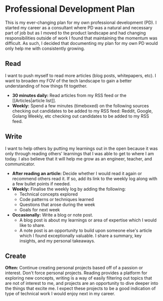 # Professional Development Plan

This is my ever-changing plan for my own professional development (PD). I started my career as a consultant where PD was a natural and necessary part of job but as I moved to the product landscape and had changing responsibilities outside of work I found that maintaining the momentum was difficult. As such, I decided that documenting my plan for my own PD would only help me with consistently growing.

## Read

I want to push myself to read more articles (blog posts, whitepapers, etc). I want to broaden my FOV of the tech landscape to gain a better understanding of how things fit together.

- **30 minutes daily:** Read articles from my RSS feed or the [[Articles|article list]].
- **Weekly:** Spend a few minutes (timeboxed) on the following sources checking out candidates to be added to my RSS feed: Reddit, Google, Golang Weekly, etc checking out candidates to be added to my RSS feed.

## Write

I want to help others by putting my learnings out in the open because it was only through reading others' learnings that I was able to get to where I am today. I also believe that it will help me grow as an engineer, teacher, and communicator.

- **After reading an article:** Decide whether I would read it again or recommend others read it. If so, add its link to the weekly log along with a few bullet points if needed.
- **Weekly:** Finalise the weekly log by adding the following:
	- Technical concepts explored
    - Code patterns or techniques learned
    - Questions that arose during the week
    - Goals for next week
- **Occasionally:** Write a blog or note post.
	- A blog post is about my learnings or area of expertise which I would like to share.
	- A note post is an opportunity to build upon someone else's article which I found exceptionally valuable. I share a summary, key insights, and my personal takeaways.

## Create

**Often:** Continue creating personal projects based off of a passion or interest. Don't force personal projects. Reading provides a platform for exploring new concepts, writing is a way of easily filtering out topics that are not of interest to me, and projects are an opportunity to dive deeper into the things that excite me. I expect these projects to be a good indication of type of technical work I would enjoy next in my career.